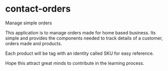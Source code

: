 # contact-orders
Manage simple orders

This application is to manage orders made for home based business. Its simple and provides the components needed to track details of a customer, orders made and products.

Each product will be tag with an identity called SKU for easy reference.

Hope this attract great minds to contribute in the learning process.
